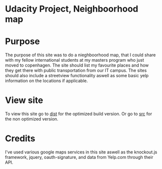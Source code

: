 # Udacity Project, Neighboorhood map

# Purpose
The purpose of this site was to do a nieghboorhood map, that I could share with my fellow international students
at my masters program who just moved to copenhagen. The site should list my favourite places and how they get there
with public transportation from our IT campus. The sites should also include a streetview functionality aswell as some basic yelp information on the locations if applicable.

# View site
To view this site go to [dist](http://nielslindberg.github.io/dist) for the optimized build version.
Or go to [src](http://nielslindberg.github.io/dist) for the non optimized version.

# Credits
I've used various google maps services in this site aswell as the knockout.js framework, jquery, oauth-signature, and data from Yelp.com through their API.